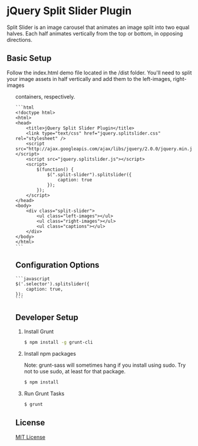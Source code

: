 # jQuery Split Slider Plugin

Split Slider is an image carousel that animates an image split into two equal halves. Each half animates vertically from the top or bottom, in opposing directions.

## Basic Setup

Follow the index.html demo file located in the /dist folder. You'll need to split your image assets in half vertically and add them to the left-images, right-images <ul> containers, respectively. 

	```html
	<!doctype html>
	<html>
	<head>
		<title>jQuery Split Slider Plugin</title>
		<link type="text/css" href="jquery.splitslider.css" rel="stylesheet" />
		<script src="http://ajax.googleapis.com/ajax/libs/jquery/2.0.0/jquery.min.js"></script>
		<script src="jquery.splitslider.js"></script>
		<script>
			$(function() {
				$(".split-slider").splitslider({
					caption: true
				});
			});
		</script>
	</head>
	<body>
		<div class="split-slider">
			<ul class="left-images"></ul>
			<ul class="right-images"></ul>
			<ul class="captions"></ul>
		</div>
	</body>
	</html>
	```

## Configuration Options

	```javascript
	$('.selector').splitslider({
		caption: true,
	});
	```

## Developer Setup

1. Install Grunt

	```sh
	$ npm install -g grunt-cli
	```

2. Install npm packages
	
	Note: grunt-sass will sometimes hang if you install using sudo. Try not to use sudo, at least for that package. 

	```sh
	$ npm install
	```

3. Run Grunt Tasks

	```sh
	$ grunt
	```

## License

[MIT License](http://opensource.org/licenses/MIT)
